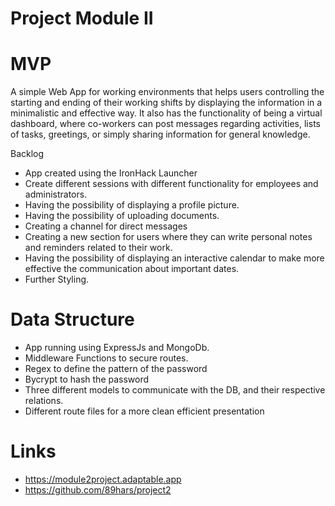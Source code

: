 # Project Module II 

# MVP
A simple Web App for working environments that helps users controlling the starting and ending of their working shifts by displaying the information in a minimalistic and effective way. It also has the functionality of being a virtual dashboard, where co-workers can post messages regarding activities, lists of tasks, greetings, or simply sharing information for general knowledge.


Backlog
* App created using the IronHack Launcher
* Create different sessions with different functionality for employees and administrators.
* Having the possibility of displaying a profile picture. 
* Having the possibility of uploading documents.
* Creating a channel for direct messages
* Creating a new section for users where they can write personal notes and reminders related to their work.
* Having the possibility of displaying an interactive calendar to make more effective the communication about important dates.
* Further Styling.


# Data Structure

* App running using ExpressJs and MongoDb.
* Middleware Functions to secure routes.
* Regex to define the pattern of the password
* Bycrypt to hash the password
* Three different models to communicate with the DB, and their respective relations.
* Different route files for a more clean efficient presentation


# Links

* https://module2project.adaptable.app
* https://github.com/89hars/project2

